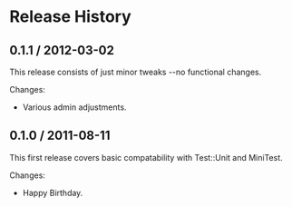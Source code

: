 # Release History

## 0.1.1 / 2012-03-02

This release consists of just minor tweaks --no functional changes.

Changes:

* Various admin adjustments.


## 0.1.0 / 2011-08-11

This first release covers basic compatability with Test::Unit and MiniTest.

Changes:

* Happy Birthday.
